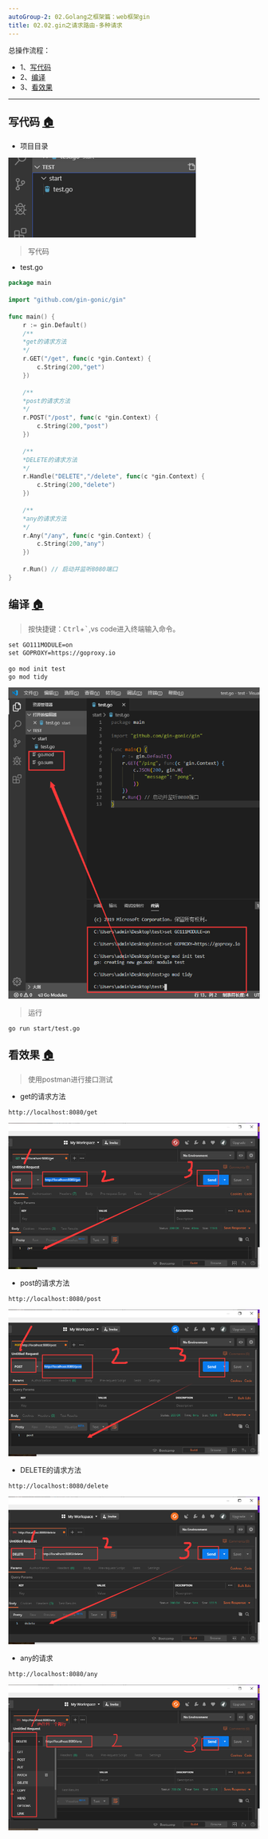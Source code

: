 ```yaml
---
autoGroup-2: 02.Golang之框架篇：web框架gin
title: 02.02.gin之请求路由-多种请求
---
```


总操作流程：
- 1、[写代码](#go-01)
- 2、[编译](#go-02)
- 3、[看效果](#go-03)

***

## 写代码 <a name="go-01" href="#" >:house:</a>

- 项目目录

![](./image/02.01-1.png)

> 写代码

- test.go

```go
package main

import "github.com/gin-gonic/gin"

func main() {
	r := gin.Default() 
	/**
	*get的请求方法
	*/
	r.GET("/get", func(c *gin.Context) {
		c.String(200,"get")
	})

	/**
	*post的请求方法
	*/
	r.POST("/post", func(c *gin.Context) {
		c.String(200,"post")
	})

	/**
	*DELETE的请求方法
	*/
	r.Handle("DELETE","/delete", func(c *gin.Context) {
		c.String(200,"delete")
	})

	/**
	*any的请求方法
	*/
	r.Any("/any", func(c *gin.Context) {
		c.String(200,"any")
	})

	r.Run() // 启动并监听8080端口
}
```

## 编译 <a name="go-02" href="#" >:house:</a>

> 按快捷键：<kbd>Ctrl</kbd>+<kbd>`</kbd>,vs code进入终端输入命令。

```shell
set GO111MODULE=on
set GOPROXY=https://goproxy.io

go mod init test
go mod tidy

```

![](./image/02.01-2.png)

> 运行

```shell
go run start/test.go
```

## 看效果 <a name="go-03" href="#" >:house:</a>

> 使用postman进行接口测试

- get的请求方法

```
http://localhost:8080/get
```

![](./image/02.02-1.png)

- post的请求方法

```
http://localhost:8080/post
```

![](./image/02.02-2.png)

- DELETE的请求方法

```
http://localhost:8080/delete
```

![](./image/02.02-3.png)


- any的请求

```
http://localhost:8080/any
```

![](./image/02.02-4.png)
